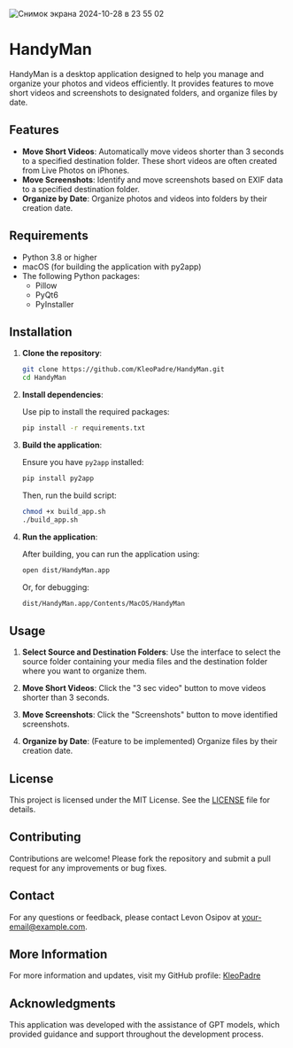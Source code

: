 ![Снимок экрана 2024-10-28 в 23 55 02](https://github.com/user-attachments/assets/2018ca09-13b7-442c-b8d8-243cef524eb2)



# HandyMan

HandyMan is a desktop application designed to help you manage and organize your photos and videos efficiently. It provides features to move short videos and screenshots to designated folders, and organize files by date.

## Features

- **Move Short Videos**: Automatically move videos shorter than 3 seconds to a specified destination folder. These short videos are often created from Live Photos on iPhones.
- **Move Screenshots**: Identify and move screenshots based on EXIF data to a specified destination folder.
- **Organize by Date**: Organize photos and videos into folders by their creation date.

## Requirements

- Python 3.8 or higher
- macOS (for building the application with py2app)
- The following Python packages:
  - Pillow
  - PyQt6
  - PyInstaller

## Installation

1. **Clone the repository**:

   ```bash
   git clone https://github.com/KleoPadre/HandyMan.git
   cd HandyMan
   ```

2. **Install dependencies**:

   Use pip to install the required packages:

   ```bash
   pip install -r requirements.txt
   ```

3. **Build the application**:

   Ensure you have `py2app` installed:

   ```bash
   pip install py2app
   ```

   Then, run the build script:

   ```bash
   chmod +x build_app.sh
   ./build_app.sh
   ```

4. **Run the application**:

   After building, you can run the application using:

   ```bash
   open dist/HandyMan.app
   ```

   Or, for debugging:

   ```bash
   dist/HandyMan.app/Contents/MacOS/HandyMan
   ```

## Usage

1. **Select Source and Destination Folders**: Use the interface to select the source folder containing your media files and the destination folder where you want to organize them.

2. **Move Short Videos**: Click the "3 sec video" button to move videos shorter than 3 seconds.

3. **Move Screenshots**: Click the "Screenshots" button to move identified screenshots.

4. **Organize by Date**: (Feature to be implemented) Organize files by their creation date.

## License

This project is licensed under the MIT License. See the [LICENSE](LICENSE) file for details.

## Contributing

Contributions are welcome! Please fork the repository and submit a pull request for any improvements or bug fixes.

## Contact

For any questions or feedback, please contact Levon Osipov at [your-email@example.com](mailto:your-email@example.com).

## More Information

For more information and updates, visit my GitHub profile: [KleoPadre](https://github.com/KleoPadre/HandyMan)

## Acknowledgments

This application was developed with the assistance of GPT models, which provided guidance and support throughout the development process.
